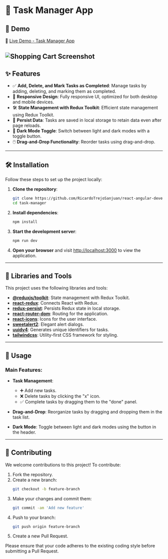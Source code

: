 # 📝 Task Manager App

## 🚀 Demo

🔗 [Live Demo - Task Manager App](https://tmapp-rt.netlify.app/dashboard)  

![Shopping Cart Screenshot](./public/img/Screenshot.png)
---

## ✨ Features

- ✅ **Add, Delete, and Mark Tasks as Completed**: Manage tasks by adding, deleting, and marking them as completed.
- 📱 **Responsive Design**: Fully responsive UI, optimized for both desktop and mobile devices.
- 🛠️ **State Management with Redux Toolkit**: Efficient state management using Redux Toolkit.
- 💾 **Persist Data**: Tasks are saved in local storage to retain data even after page reloads.
- 🌙 **Dark Mode Toggle**: Switch between light and dark modes with a toggle button.
- 🖱️ **Drag-and-Drop Functionality**: Reorder tasks using drag-and-drop.

---

## 🛠️ Installation

Follow these steps to set up the project locally:

1. **Clone the repository**:

   ```bash
   git clone https://github.com/RicardoTrejoSanjuan/react-angular-development-task.git
   cd task-manager
   ```

2. **Install dependencies**:

   ```bash
   npm install
   ```

3. **Start the development server**:

   ```bash
   npm run dev
   ```

4. **Open your browser** and visit [http://localhost:3000](http://localhost:3000) to view the application.

---

## 🧰 Libraries and Tools

This project uses the following libraries and tools:

- **[@reduxjs/toolkit](https://redux-toolkit.js.org/)**: State management with Redux Toolkit.
- **[react-redux](https://react-redux.js.org/)**: Connects React with Redux.
- **[redux-persist](https://github.com/rt2zz/redux-persist)**: Persists Redux state in local storage.
- **[react-router-dom](https://reactrouter.com/)**: Routing for the application.
- **[react-icons](https://react-icons.github.io/react-icons/)**: Icons for the user interface.
- **[sweetalert2](https://sweetalert2.github.io/)**: Elegant alert dialogs.
- **[uuidv4](https://www.npmjs.com/package/uuidv4)**: Generates unique identifiers for tasks.
- **[tailwindcss](https://tailwindcss.com/)**: Utility-first CSS framework for styling.

---

## 📖 Usage

### Main Features:
- **Task Management**:
  - ➕ Add new tasks.
  - ❌ Delete tasks by clicking the "x" icon.
  - ✅ Complete tasks by dragging them to the "done" panel.
  
- **Drag-and-Drop**: Reorganize tasks by dragging and dropping them in the task list.
- **Dark Mode**: Toggle between light and dark modes using the button in the header.

---

## 🤝 Contributing

We welcome contributions to this project! To contribute:

1. Fork the repository.
2. Create a new branch:
   ```bash
   git checkout -b feature-branch
   ```
3. Make your changes and commit them:
   ```bash
   git commit -am 'Add new feature'
   ```
4. Push to your branch:
   ```bash
   git push origin feature-branch
   ```
5. Create a new Pull Request.

Please ensure that your code adheres to the existing coding style before submitting a Pull Request.
